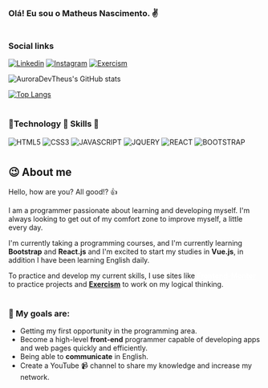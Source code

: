 ### Olá! Eu sou o Matheus Nascimento. ✌️

#

### Social links

[![Linkedin](https://img.shields.io/badge/LinkedIn-0077B5?style=for-the-badge&logo=linkedin&logoColor=white)](https://www.linkedin.com/in/matheus-nascimento-da-silva-189346225/) 
[![Instagram](https://img.shields.io/badge/Instagram-E4405F?style=for-the-badge&logo=instagram&logoColor=white)](https://www.instagram.com/auroradevtheus/) 
[![Exercism](https://img.shields.io/badge/Exercism-009CAB?style=for-the-badge&logo=exercism&logoColor=white)](https://exercism.org/profiles/Matheus-N-da-Silva)  

![AuroraDevTheus's GitHub stats](https://github-readme-stats.vercel.app/api?username=auroradevtheus&show_icons=true&theme=tokyonight) 

[![Top Langs](https://github-readme-stats.vercel.app/api/top-langs/?username=auroradevtheus)](https://github.com/auroradevtheus/github-readme-stats)


#

### 🤖Technology 🌟 Skills 🌟

<div style="display: inline-block">
    <img align="center" alt="HTML5" src="https://img.shields.io/badge/HTML5-E34F26?style=for-the-badge&logo=html5&logoColor=white">
    <img align="center" alt="CSS3" src="https://img.shields.io/badge/CSS3-1572B6?style=for-the-badge&logo=css3&logoColor=white">
    <img align="center" alt="JAVASCRIPT" src="https://img.shields.io/badge/JavaScript-F7DF1E?style=for-the-badge&logo=javascript&logoColor=black">
    <img align="center" alt="JQUERY" src="https://img.shields.io/badge/jQuery-0769AD?style=for-the-badge&logo=jquery&logoColor=white">
    <img align="center" alt="REACT" src="https://img.shields.io/badge/React-20232A?style=for-the-badge&logo=react&logoColor=61DAFB">
    <img align="center" alt="BOOTSTRAP" src="https://img.shields.io/badge/Bootstrap-563D7C?style=for-the-badge&logo=bootstrap&logoColor=white">
</div>

#
## 😉 About me

Hello, how are you? All good!? 👍

I am a programmer passionate about learning and developing myself. I'm always looking to get out of my comfort zone to improve myself, a little every day.

I'm currently taking a programming courses, and I'm currently learning <strong>Bootstrap</strong> and <strong>React.js</strong> and I'm excited to start my studies in <strong>Vue.js</strong>, in addition I have been learning English daily.

To practice and develop my current skills, I use sites like <strong><a style="color: #fff;" href='https://www.frontendmentor.io/profile/Matheus-N-da-Silva'>Frontend-Mentor</a></strong> to practice projects and <strong><a style="color: # fff;" href='https://exercism.org/profiles/Matheus-N-da-Silva'>Exercism</a></strong> to work on my logical thinking.

#
### 🎯 My goals are:

  - Getting my first opportunity in the programming area.
  - Become a high-level <strong>front-end</strong> programmer capable of developing apps and web pages quickly and efficiently.
  - Being able to <strong>communicate</strong> in English.
  - Create a YouTube 📹 channel to share my knowledge and increase my network.
